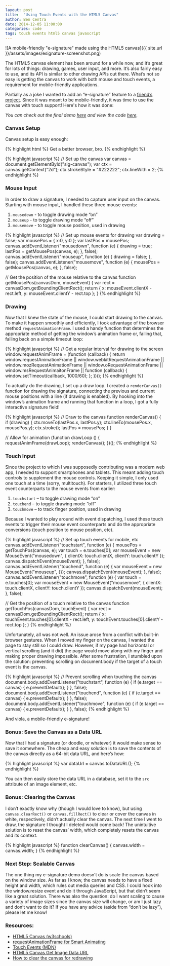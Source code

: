 ```yaml
---
layout: post
title:  "Using Touch Events with the HTML5 Canvas"
author: Ben Centra
date: 2014-12-05 11:00:00
categories: code
tags: touch events html5 canvas javascript
---
```


![A mobile-friendly "e-signature" made using the HTML5 canvas]({{ site.url }}/assets/images/esignature-screenshot.png)

The HTML5 canvas element has been around for a while now, and it’s great for lots of things: drawing, games, user input, and more. It’s also fairly easy to use, and its API is similar to other drawing APIs out there. What’s not so easy is getting the canvas to work with both mouse and touch events, a requirement for mobile-friendly applications.

Partially as a joke I wanted to add an “e-signature” feature to a [friend’s project][cshpacket]. Since it was meant to be mobile-friendly, it was time to use the canvas with touch support! Here's how it was done:

_You can check out the final demo [here][demo] and view the code [here][code]._

### Canvas Setup

Canvas setup is easy enough:

{% highlight html %}
<canvas id="sig-canvas" width="320" height="160">
Get a better browser, bro.
</canvas>
{% endhighlight %}

{% highlight javascript %}
// Set up the canvas
var canvas = document.getElementById("sig-canvas");
var ctx = canvas.getContext("2d");
ctx.strokeStyle = "#222222";
ctx.lineWith = 2;
{% endhighlight %}

### Mouse Input

In order to draw a signature, I needed to capture user input on the canvas. Starting with mouse input, I handled these three mouse events:

1. `mousedown` - to toggle drawing mode “on”
2. `mouseup` - to toggle drawing mode “off”
3. `mousemove` - to toggle mouse position, used in drawing

{% highlight javascript %}
// Set up mouse events for drawing
var drawing = false;
var mousePos = { x:0, y:0 };
var lastPos = mousePos;
canvas.addEventListener("mousedown", function (e) {
        drawing = true;
  lastPos = getMousePos(canvas, e);
}, false);
canvas.addEventListener("mouseup", function (e) {
  drawing = false;
}, false);
canvas.addEventListener("mousemove", function (e) {
  mousePos = getMousePos(canvas, e);
}, false);

// Get the position of the mouse relative to the canvas
function getMousePos(canvasDom, mouseEvent) {
  var rect = canvasDom.getBoundingClientRect();
  return {
    x: mouseEvent.clientX - rect.left,
    y: mouseEvent.clientY - rect.top
  };
}
{% endhighlight %}

### Drawing

Now that I knew the state of the mouse, I could start drawing to the canvas. To make it happen smoothly and efficiently, I took advantage of the browser method `requestAnimationFrame`. I used a handy function that determines the appropriate method of getting the window’s animation frame or, failing that, falling back on a simple timeout loop:

{% highlight javascript %}
// Get a regular interval for drawing to the screen
window.requestAnimFrame = (function (callback) {
        return window.requestAnimationFrame || 
           window.webkitRequestAnimationFrame ||
           window.mozRequestAnimationFrame ||
           window.oRequestAnimationFrame ||
           window.msRequestAnimaitonFrame ||
           function (callback) {
        window.setTimeout(callback, 1000/60);
           };
})();
{% endhighlight %}

To actually do the drawing, I set up a draw loop. I created a `renderCanvas()` function for drawing the signature, connecting the previous and current mouse positions with a line (if drawing is enabled). By hooking into the window’s animation frame and running that function in a loop, I got a fully interactive signature field!

{% highlight javascript %}
// Draw to the canvas
function renderCanvas() {
  if (drawing) {
    ctx.moveTo(lastPos.x, lastPos.y);
    ctx.lineTo(mousePos.x, mousePos.y);
    ctx.stroke();
    lastPos = mousePos;
  }
}

// Allow for animation
(function drawLoop () {
  requestAnimFrame(drawLoop);
  renderCanvas();
})();
{% endhighlight %}

### Touch Input

Since the project to which I was supposedly contributing was a modern web app, I needed to support smartphones and tablets. This meant adding touch controls to supplement the mouse controls. Keeping it simple, I only used one touch at a time (sorry, multitouch). For starters, I utilized three touch event counterparts to the mouse events from earlier:

1. `touchstart` – to toggle drawing mode “on”
2. `touchend` – to toggle drawing mode “off”
3. `touchmove` – to track finger position, used in drawing

Because I wanted to play around with event dispatching, I used these touch events to trigger their mouse event counterparts and do the appropriate conversions (touch position to mouse position, etc).

{% highlight javascript %}
// Set up touch events for mobile, etc
canvas.addEventListener("touchstart", function (e) {
        mousePos = getTouchPos(canvas, e);
  var touch = e.touches[0];
  var mouseEvent = new MouseEvent("mousedown", {
    clientX: touch.clientX,
    clientY: touch.clientY
  });
  canvas.dispatchEvent(mouseEvent);
}, false);
canvas.addEventListener("touchend", function (e) {
  var mouseEvent = new MouseEvent("mouseup", {});
  canvas.dispatchEvent(mouseEvent);
}, false);
canvas.addEventListener("touchmove", function (e) {
  var touch = e.touches[0];
  var mouseEvent = new MouseEvent("mousemove", {
    clientX: touch.clientX,
    clientY: touch.clientY
  });
  canvas.dispatchEvent(mouseEvent);
}, false);

// Get the position of a touch relative to the canvas
function getTouchPos(canvasDom, touchEvent) {
  var rect = canvasDom.getBoundingClientRect();
  return {
    x: touchEvent.touches[0].clientX - rect.left,
    y: touchEvent.touches[0].clientY - rect.top
  };
}
{% endhighlight %}

Unfortunately, all was not well. An issue arose from a conflict with built-in browser gestures. When I moved my finger on the canvas, I wanted the page to stay still so I could draw. However, if my page had horizontal or vertical scrolling (and it did) the page would move along with my finger and making proper drawing impossible. After some frustration, I stumbled upon the solution: preventing scrolling on document.body if the target of a touch event is the canvas.

{% highlight javascript %}
// Prevent scrolling when touching the canvas
document.body.addEventListener("touchstart", function (e) {
  if (e.target == canvas) {
    e.preventDefault();
  }
}, false);
document.body.addEventListener("touchend", function (e) {
  if (e.target == canvas) {
    e.preventDefault();
  }
}, false);
document.body.addEventListener("touchmove", function (e) {
  if (e.target == canvas) {
    e.preventDefault();
  }
}, false);
{% endhighlight %}

And viola, a mobile-friendly e-signature!

### Bonus: Save the Canvas as a Data URL

Now that I had a signature (or doodle, or whatever) it would make sense to save it somewhere. The cheap and easy solution is to save the contents of the canvas directly as a 64-bit data URL, and here’s how:

{% highlight javascript %}
var dataUrl = canvas.toDataURL();
{% endhighlight %}

You can then easily store the data URL in a database, set it to the `src` attribute of an image element, etc.

### Bonus: Clearing the Canvas

I don’t exactly know why (though I would love to know), but using `canvas.clearRect()` or `canvas.fillRect()` to clear or cover the canvas in white, respectively, didn’t actually clear the canvas. The next time I went to draw, the signature I thought I deleted would come back! The unintuitive solution is to reset the canvas’ width, which completely resets the canvas and its context.

{% highlight javascript %}
function clearCanvas() {
    canvas.width = canvas.width;
}
{% endhighlight %}

### Next Step: Scalable Canvas

The one thing my e-signature demo doesn’t do is scale the canvas based on the window size. As far as I know, the canvas needs to have a fixed height and width, which rules out media queries and CSS. I could hook into the window.resize event and do it through JavaScript, but that didn’t seem like a great solution. There was also the question: do I want scaling to cause a variety of image sizes since the canvas size will change, or am I just lazy and don’t want to do it? If you have any advice (aside from “don’t be lazy”), please let me know!

### Resources:

* [HTML5 Canvas (w3schools)][w3schools]
* [requestAnimationFrame for Smart Animating][paulirish]
* [Touch Events (MDN)][mdn]
* [HTML5 Canvas Get Image Data URL][dataurl]
* [How to clear the canvas for redrawing][clearcanvas]

[cshpacket]: https://github.com/TalCohen/CSHWebPacket
[demo]: http://bencentra.com/canvas/signature/signature.html
[code]: https://github.com/bencentra/canvas/tree/master/signature
[w3schools]: http://www.w3schools.com/html/html5_canvas.asp
[paulirish]: http://www.paulirish.com/2011/requestanimationframe-for-smart-animating/
[html5rocks]: http://www.html5rocks.com/en/mobile/touch/
[mdn]: https://developer.mozilla.org/en-US/docs/Web/Guide/Events/Touch_events
[dataurl]: http://www.html5canvastutorials.com/advanced/html5-canvas-get-image-data-url/
[clearcanvas]: http://stackoverflow.com/questions/2142535/how-to-clear-the-canvas-for-redrawing


